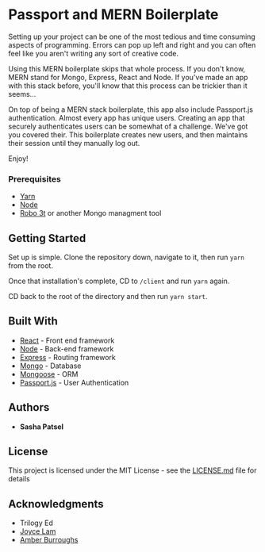 # Passport and MERN Boilerplate

Setting up your project can be one of the most tedious and time consuming aspects of programming. Errors can pop up left and right and you can often feel like you aren't writing any sort of creative code.

Using this MERN boilerplate skips that whole process. If you don't know, MERN stand for Mongo, Express, React and Node. If you've made an app with this stack before, you'll know that this process can be trickier than it seems... 

On top of being a MERN stack boilerplate, this app also include Passport.js authentication. Almost every app has unique users. Creating an app that securely authenticates users can be somewhat of a challenge. We've got you covered their. This boilerplate creates new users, and then maintains their session until they manually log out.

Enjoy!


### Prerequisites

- [Yarn](https://yarnpkg.com/en/docs/install#mac-stable)
- [Node](https://nodejs.org/en/)
- [Robo 3t](https://robomongo.org/) or another Mongo managment tool

## Getting Started

Set up is simple. Clone the repository down, navigate to it, then run `yarn` from the root. 

Once that installation's complete, CD to `/client` and run `yarn` again.

CD back to the root of the directory and then run `yarn start`.

## Built With

* [React](https://reactjs.org/) - Front end framework
* [Node](https://nodejs.org/en/) - Back-end framework
* [Express](https://expressjs.com/) - Routing framework
* [Mongo](https://www.mongodb.com/) - Database
* [Mongoose](http://mongoosejs.com/docs/) - ORM
* [Passport.js](http://www.passportjs.org/) - User Authentication


## Authors

* **Sasha Patsel** 

## License

This project is licensed under the MIT License - see the [LICENSE.md](LICENSE.md) file for details

## Acknowledgments

* Trilogy Ed
* [Joyce Lam](https://github.com/joyce-lam)
* [Amber Burroughs](https://github.com/AmberLBurroughs)
